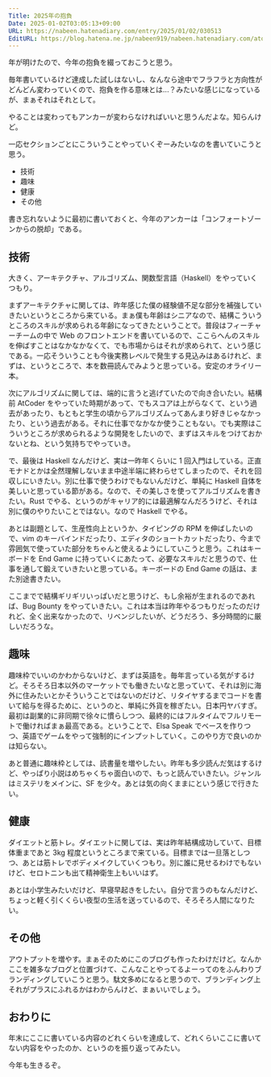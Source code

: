 ```yaml
---
Title: 2025年の抱負
Date: 2025-01-02T03:05:13+09:00
URL: https://nabeen.hatenadiary.com/entry/2025/01/02/030513
EditURL: https://blog.hatena.ne.jp/nabeen919/nabeen.hatenadiary.com/atom/entry/6802418398316657197
---
```


年が明けたので、今年の抱負を綴っておこうと思う。

毎年書いているけど達成した試しはないし、なんなら途中でフラフラと方向性がどんどん変わっていくので、抱負を作る意味とは...？みたいな感じになっているが、まぁそれはそれとして。

やることは変わってもアンカーが変わらなければいいと思うんだよな。知らんけど。

一応セクションごとにこういうことやっていくぞーみたいなのを書いていこうと思う。

- 技術
- 趣味
- 健康
- その他

書き忘れないように最初に書いておくと、今年のアンカーは「コンフォートゾーンからの脱却」である。

## 技術

大きく、アーキテクチャ、アルゴリズム、関数型言語（Haskell）をやっていくつもり。

まずアーキテクチャに関しては、昨年感じた僕の経験値不足な部分を補強していきたいというところから来ている。まぁ僕も年齢はシニアなので、結構こういうところのスキルが求められる年齢になってきたということで。普段はフィーチャーチームの中で Web のフロントエンドを書いているので、ここらへんのスキルを伸ばすことはなかなかなくて、でも市場からはそれが求められて、という感じである。一応そういうことも今後実務レベルで発生する見込みはあるけれど、まずは、というところで、本を数冊読んでみようと思っている。安定のオライリー本。

次にアルゴリズムに関しては、端的に言うと逃げていたので向き合いたい。結構前 AtCoder をやっていた時期があって、でもスコアは上がらなくて、という過去があったり、もともと学生の頃からアルゴリズムってあんまり好きじゃなかったり、という過去がある。それに仕事でなかなか使うこともない。でも実際はこういうところが求められるような開発をしたいので、まずはスキルをつけておかないとね、という気持ちでやっていき。

で、最後は Haskell なんだけど、実は一昨年くらいに 1 回入門はしている。正直モナドとかは全然理解しないまま中途半端に終わらせてしまったので、それを回収しにいきたい。別に仕事で使うわけでもないんだけど、単純に Haskell 自体を美しいと思っている節がある。なので、その美しさを使ってアルゴリズムを書きたい。Rust でやる、というのがキャリア的には最適解なんだろうけど、それは別に僕のやりたいことではない。なので Haskell でやる。

あとは副題として、生産性向上というか、タイピングの RPM を伸ばしたいので、vim のキーバインドだったり、エディタのショートカットだったり、今まで雰囲気で使っていた部分をちゃんと使えるようにしていこうと思う。これはキーボードを End Game に持っていくにあたって、必要なスキルだと思うので、仕事を通して鍛えていきたいと思っている。キーボードの End Game の話は、また別途書きたい。

ここまでで結構ギリギリいっぱいだと思うけど、もし余裕が生まれるのであれば、Bug Bounty をやっていきたい。これは本当は昨年やるつもりだったのだけれど、全く出来なかったので、リベンジしたいが、どうだろう、多分時間的に厳しいだろうな。

## 趣味

趣味枠でいいのかわからないけど、まずは英語を。毎年言っている気がするけど。そろそろ日本以外のマーケットでも働きたいなと思っていて、それは別に海外に住みたいとかそういうことではないのだけど、リタイヤするまでコードを書いて給与を得るために、というのと、単純に外貨を稼ぎたい。日本円ヤバすぎ。最初は副業的に非同期で徐々に慣らしつつ、最終的にはフルタイムでフルリモートで働ければまぁ最高である。ということで、Elsa Speak でベースを作りつつ、英語でゲームをやって強制的にインプットしていく。このやり方で良いのかは知らない。

あと普通に趣味枠としては、読書量を増やしたい。昨年も多少読んだ気はするけど、やっぱり小説はめちゃくちゃ面白いので、もっと読んでいきたい。ジャンルはミステリをメインに、SF を少々。あとは気の向くままにという感じで行きたい。

## 健康

ダイエットと筋トレ。ダイエットに関しては、実は昨年結構成功していて、目標体重まであと 3kg 程度というところまで来ている。目標までは一旦落としつつ、あとは筋トレでボディメイクしていくつもり。別に誰に見せるわけでもないけど、セロトニンも出て精神衛生上もいいはず。

あとは小学生みたいだけど、早寝早起きをしたい。自分で言うのもなんだけど、ちょっと軽く引くくらい夜型の生活を送っているので、そろそろ人間になりたい。

## その他

アウトプットを増やす。まぁそのためにこのブログも作ったわけだけど。なんかここを雑多なブログと位置づけて、こんなことやってるよーってのをふんわりブランディングしていこうと思う。駄文多めになると思うので、ブランディング上それがプラスにふれるかはわからんけど、まぁいいでしょう。

## おわりに

年末にここに書いている内容のどれくらいを達成して、どれくらいここに書いてない内容をやったのか、というのを振り返ってみたい。

今年も生きるぞ。
